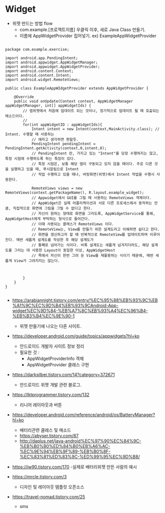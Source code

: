 # Widget

+ 위젯 만드는 방법 flow 
  - com.example.[프로젝트이름] 우클릭 이후, 새로 Java Class 만들기. 
  - 이름에 AppWidgetProvider 집어넣기. ex) ExampleAppWidgetProvider

<pre><code>
package com.example.exercise;

import android.app.PendingIntent;
import android.appwidget.AppWidgetManager;
import android.appwidget.AppWidgetProvider;
import android.content.Context;
import android.content.Intent;
import android.widget.RemoteViews;

public class ExampleAppWIdgetProvider extends AppWidgetProvider {

    @Override
    public void onUpdate(Context context, AppWidgetManager appWidgetManager, int[] appWidgetIds) {
        // 앱위젯에서 처음에 업데이트 되는 것이나, 정기적으로 업데이트 될 때 호출되는 메소드이다.
        //
        for(int appWidgetID : appWidgetIds){
            Intent intent = new Intent(context,MainActivity.class); // Intent. 수행할 때 사용하는
            // 애라고 생각하면 편할듯.
            PendingIntent pendingIntent = PendingIntent.getActivity(context,0,intent,0);
            // PendingIntent 란, 가지고 있는 "Intent"를 당장 수행하지는 않고, 특정 시점에 수행하도록 하는 특징이 있다.
            // 특정 시점은, 보통 해당 앱이 구동되고 있지 않을 때이다. 주로 다른 것을 실행하고 있을 때, 푸시알림으로 Intent
            // 작업 수행하고 있을 때나, 바탕화면(위젯)에서 Intent 작업을 수행시 사용한다.

            RemoteViews views = new RemoteViews(context.getPackageName(), R.layout.example_widget);
            // Appwidget에서 GUI를 그릴 때 사용하는 RemoteViews 객체이다.
            // AppWidget은 실제 어플리케이션과 서로 다른 프로세스에서 동작하는 만큼, 직접적으로 화면에 그림을 그릴 수 없다고 한다.
            // 자신이 원하는 형태로 화면을 그리도록, AppWidgetService를 통해, AppWidgetHost에게 부탁하는 형식으로 들어간다.
            // 이때 사용되는 클래스가 RemoteViews 이다.
            // RemoteView는, View를 만들기 위한 설계도라고 이해하면 쉽다고 한다.
            // 화면을 갱신하고자 할 때 반복적으로 RemoteView를 업데이트하며 이루어진다. 매번 새롭게 설계도를 작성한 후 해당 설계도가
            // 통째로 넘어가는 식이다. 비록 설계도는 새롭게 넘겨지더라도, 해당 설계도를 그리는 데 사용한 Layout이 동일한 이상, AppWidgetHost
            // 쪽에서 자신이 한번 그려 둔 View를 재활용하는 식이기 때문에, 매번 새롭게 View가 그려지지는 않는다.



        }
    }
}
  
</code></pre>  

+ https://arabiannight.tistory.com/entry/%EC%95%88%EB%93%9C%EB%A1%9C%EC%9D%B4%EB%93%9CAndroid-App-widget%EC%9D%84-%EB%A7%8C%EB%93%A4%EC%96%B4-%EB%B3%B4%EC%9E%90-1
  - 위젯 만들기에 나오는 다른 사이트. 

+ https://developer.android.com/guide/topics/appwidgets?hl=ko 
  - 안드로이드 개발자 사이트 정보 정리
  - 필요한 것 : 
    - AppWidgetProviderInfo 객체
    - AppWidgetProvider 클래스 구현

+ https://darksilber.tistory.com/14?category=372671
  - 안드로이드 위젯 개발 관련 블로그.
    
+ https://lktprogrammer.tistory.com/132
  - 리니어 레이아웃과 버튼

+ https://developer.android.com/reference/android/os/BatteryManager?hl=ko
  - 배터리관련 클래스 및 메소드
  - https://abyser.tistory.com/87
  - http://daplus.net/java-android%EC%97%90%EC%84%9C-%EB%B0%B0%ED%84%B0%EB%A6%AC-%EC%9E%94%EB%9F%89-%EB%B0%8F-%EC%83%81%ED%83%9C-%ED%99%95%EC%9D%B8/
 
+ https://iw90.tistory.com/170
  -실제로 배터리위젯 만든 사람의 예시
+ https://mrcle.tistory.com/3
  - 디자인 및 레이아웃 템플릿 오픈소스
+ https://travel-nomad.tistory.com/25
  - sms 
